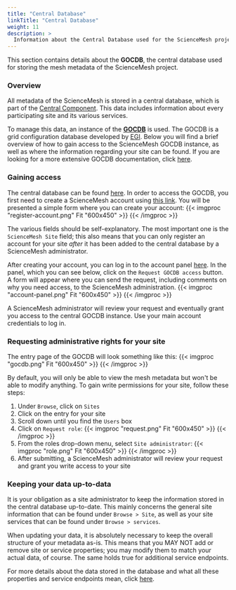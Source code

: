 ```yaml
---
title: "Central Database"
linkTitle: "Central Database"
weight: 11
description: >
  Information about the Central Database used for the ScienceMesh project.
---
```


This section contains details about the **GOCDB**, the central database used for storing the mesh metadata of the ScienceMesh project.

### Overview
All metadata of the ScienceMesh is stored in a central database, which is part of the [Central Component](../central-component). This data includes information about every participating site and its various services.

To manage this data, an instance of the **[GOCDB](https://github.com/GOCDB/gocdb)** is used. The GOCDB is a grid configuration database developed by [EGI](https://www.egi.eu). Below you will find a brief overview of how to gain access to the ScienceMesh GOCDB instance, as well as where the information regarding your site can be found. If you are looking for a more extensive GOCDB documentation, click [here](https://wiki.egi.eu/wiki/GOCDB).

### Gaining access
The central database can be found [here](https://gocdb.sciencemesh.uni-muenster.de). In order to access the GOCDB, you first need to create a ScienceMesh account using [this link](https://iop.sciencemesh.uni-muenster.de/iop/siteacc/account?path=register). You will be presented a simple form where you can create your account:
{{< imgproc "register-account.png" Fit "600x450" >}}
{{< /imgproc >}}

The various fields should be self-explanatory. The most important one is the `ScienceMesh Site` field; this also means that you can only register an account for your site _after_ it has been added to the central database by a ScienceMesh administrator.

After creating your account, you can log in to the account panel [here](https://iop.sciencemesh.uni-muenster.de/iop/siteacc/account/?path=login). In the panel, which you can see below, click on the `Request GOCDB access` button. A form will appear where you can send the request, including comments on why you need access, to the ScienceMesh administration.
{{< imgproc "account-panel.png" Fit "600x450" >}}
{{< /imgproc >}}

A ScienceMesh administrator will review your request and eventually grant you access to the central GOCDB instance. Use your main account credentials to log in.

### Requesting administrative rights for your site
The entry page of the GOCDB will look something like this:
{{< imgproc "gocdb.png" Fit "600x450" >}}
{{< /imgproc >}}

By default, you will only be able to view the mesh metadata but won't be able to modify anything. To gain write permissions for your site, follow these steps:
1. Under `Browse`, click on `Sites`
1. Click on the entry for your site
1. Scroll down until you find the `Users` box
1. Click on `Request role`:
    {{< imgproc "request.png" Fit "600x450" >}}
    {{< /imgproc >}}
1. From the roles drop-down menu, select `Site administrator`:
    {{< imgproc "role.png" Fit "600x450" >}}
    {{< /imgproc >}}
1. After submitting, a ScienceMesh administrator will review your request and grant you write access to your site

### Keeping your data up-to-data
It is your obligation as a site administrator to keep the information stored in the central database up-to-date. This mainly concerns the general site information that can be found under `Browse > Site`, as well as your site services that can be found under `Browse > services`.

When updating your data, it is absolutely necessary to keep the overall structure of your metadata as-is. This means that you MAY NOT add or remove site or service properties; you may modify them to match your actual data, of course. The same holds true for additional service endpoints.

For more details about the data stored in the database and what all these properties and service endpoints mean, click [here](./gocdb).

